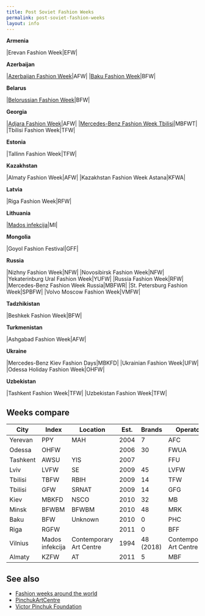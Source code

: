 ```yaml
---
title: Post Soviet Fashion Weeks
permalink: post-soviet-fashion-weeks
layout: info
---
```


**Armenia**

|Erevan Fashion Week|EFW|

**Azerbaijan**

|[Azerbaijan Fashion Week](azerbaijan-fashion-week)|AFW|
|[Baku Fashion Week](baku-fashion-week)|BFW|

**Belarus**

|[Belorussian Fashion Week](belorussian-fashion-week)|BFW|

**Georgia**

|[Adjara Fashion Week](adjara-fashion-week)|AFW|
|[Mercedes-Benz Fashion Week Tbilisi](mercedes-benz-fashion-week-tbilisi)|MBFWT|
|Tbilisi Fashion Week|TFW|

**Estonia**

|Tallinn Fashion Week|TFW|

**Kazakhstan**

|Almaty Fashion Week|AFW|
|Kazakhstan Fashion Week Astana|KFWA|

**Latvia**

|Riga Fashion Week|RFW|


**Lithuania**

|[Mados infekcija](mados-infekcija)|MI|

**Mongolia**

|Goyol Fashion Festival|GFF|

**Russia**

|Nizhny Fashion Week|NFW|
|Novosibirsk Fashion Week|NFW|
|Yekaterinburg Ural Fashion Week|YUFW|
|Russia Fashion Week|RFW|
|Mercedes-Benz Fashion Week Russia|MBFWR|
|St. Petersburg Fashion Week|SPBFW|
|Volvo Moscow Fashion Week|VMFW|

**Tadzhikistan**

|Beshkek Fashion Week|BFW|

**Turkmenistan**

|Ashgabad Fashion Week|AFW|

**Ukraine**

|Mercedes-Benz Kiev Fashion Days|MBKFD|
|Ukrainian Fashion Week|UFW|
|Odessa Holiday Fashion Week|OHFW|

**Uzbekistan**

|Tashkent Fashion Week|TFW|
|Uzbekistan Fashion Week|TFW|


## Weeks compare

|City|Index|Location|Est.|Brands|Operator|
|-|-|-|-|-|-|
|Yerevan|PPY|MAH|2004|7|AFC|
|Odessa|OHFW||2006|30|FWUA|
|Tashkent|AWSU|YIS|2007||FFU|
|Lviv|LVFW|SE|2009|45|LVFW|
|Tbilisi|TBFW|RBIH|2009|14|TFW|
|Tbilisi|GFW|SRNAT|2009|14|GFG|
|Kiev|MBKFD|NSCO|2010|32|MB|
|Minsk|BFWBM|BFWBM|2010|48|MRK|
|Baku|BFW|Unknown|2010|0|PHC|
|Riga|RGFW||2011|0|BFF|
|Vilnius|Mados infekcija|Contemporary Art Centre|1994|48 (2018)|Contemporary Art Centre|
|Almaty|KZFW|AT|2011|5|MBF|

## See also

+ [Fashion weeks around the world](fashion-weeks-around-the-world)
+ [PinchukArtCentre](pinchukartcentre)
+ [Victor Pinchuk Foundation](victor-pinchuk-foundation)
